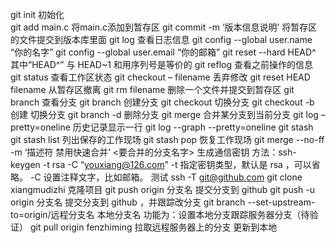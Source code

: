 git init 初始化<br/>
git add main.c 将main.c添加到暂存区
git commit -m ‘版本信息说明’ 将暂存区的文件提交到版本库里面
git log 查看日志信息
git config --global user.name “你的名字”
git config --global user.email “你的邮箱”
git reset --hard HEAD^ 其中“HEAD^” 与 HEAD~1 和用序列号是等价的
git reflog 查看之前操作的信息
git status 查看工作区状态
git checkout – filename 丢弃修改
git reset HEAD filename 从暂存区撤离
git rm filename 删除一个文件并提交到暂存区
git branch 查看分支
git branch 创建分支
git checkout 切换分支
git checkout -b 创建 切换分支
git branch -d 删除分支
git merge 合并某分支到当前分支
git log –pretty=oneline 历史记录显示一行
git log --graph --pretty=oneline
git stash
git stash list 列出保存的工作现场
git stash pop 恢复工作现场
git merge --no-ff -m ‘描述符 禁用快速合并’ <要合并的分支名字>
生成通信密钥 方法：ssh-keygen -t rsa -C “youxiang@126.com”
-t 指定密钥类型，默认是 rsa ，可以省略。
-C 设置注释文字，比如邮箱。
测试 ssh -T git@github.com
git clone xiangmudizhi 克隆项目
git push origin 分支名 提交分支到 github
git push -u origin 分支名 提交分支到 github ，并跟踪改分支
git branch --set-upstream-to=origin/远程分支名 本地分支名
功能为：设置本地分支跟踪服务器分支（待验证）
git pull origin fenzhiming 拉取远程服务器上的分支 更新到本地

